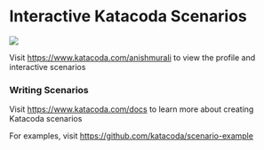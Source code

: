 # Interactive Katacoda Scenarios

[![](http://shields.katacoda.com/katacoda/anishmurali/count.svg)](https://www.katacoda.com/anishmurali "Get your profile on Katacoda.com")

Visit https://www.katacoda.com/anishmurali to view the profile and interactive scenarios

### Writing Scenarios
Visit https://www.katacoda.com/docs to learn more about creating Katacoda scenarios

For examples, visit https://github.com/katacoda/scenario-example
